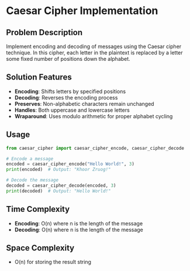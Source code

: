 # Caesar Cipher Implementation

## Problem Description
Implement encoding and decoding of messages using the Caesar cipher technique. In this cipher, each letter in the plaintext is replaced by a letter some fixed number of positions down the alphabet.

## Solution Features
- **Encoding**: Shifts letters by specified positions
- **Decoding**: Reverses the encoding process
- **Preserves**: Non-alphabetic characters remain unchanged
- **Handles**: Both uppercase and lowercase letters
- **Wraparound**: Uses modulo arithmetic for proper alphabet cycling

## Usage
```python
from caesar_cipher import caesar_cipher_encode, caesar_cipher_decode

# Encode a message
encoded = caesar_cipher_encode("Hello World!", 3)
print(encoded)  # Output: "Khoor Zruog!"

# Decode the message
decoded = caesar_cipher_decode(encoded, 3)
print(decoded)  # Output: "Hello World!"
```

## Time Complexity
- **Encoding**: O(n) where n is the length of the message
- **Decoding**: O(n) where n is the length of the message

## Space Complexity
- O(n) for storing the result string